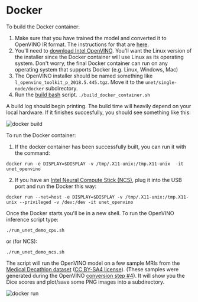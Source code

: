# Docker 

To build the Docker container:
1. Make sure that you have trained the model and converted it to OpenVINO IR format. The instructions for that are [here](https://github.com/IntelAI/unet/blob/master/single-node/openvino_saved_model/README.md).
2. You'll need to [download Intel OpenVINO](https://software.intel.com/en-us/openvino-toolkit/choose-download/free-download-linux). You'll want the Linux version of the installer since the Docker container will use Linux as its operating system. Don't worry, the final Docker container can run on any operating system that supports Docker (e.g. Linux, Windows, Mac)
3. The OpenVINO installer should be named something like `l_openvino_toolkit_p_2018.5.445.tgz`. Move it to the `unet/single-node/docker` subdirectory.
4. Run the [build bash](https://github.com/IntelAI/unet/blob/master/2D/docker/build_docker_container.sh) script. ```./build_docker_container.sh```

A build log should begin printing. The build time will heavily depend on your local hardware. If it finishes succesfully, you should see something like this:

![docker build](https://github.com/IntelAI/unet/blob/master/2D/images/docker_build.png)

To run the Docker container:
1. If the docker container has been successfully built, you can run it with the command: 

```docker run -e DISPLAY=$DISPLAY -v /tmp/.X11-unix:/tmp.X11-unix  -it unet_openvino```

2. If you have an [Intel Neural Compute Stick (NCS)](https://software.intel.com/en-us/neural-compute-stick), plug it into the USB port and run the Docker this way: 

```docker run --net=host -e DISPLAY=$DISPLAY -v /tmp/.X11-unix:/tmp.X11-unix --privileged -v /dev:/dev -it unet_openvino```

Once the Docker starts you'll be in a new shell. To run the OpenVINO inference script type:

```./run_unet_demo_cpu.sh``` 

or (for NCS):

```./run_unet_demo_ncs.sh``` 

The script will run the OpenVINO model on a few sample MRIs from the [Medical Decathlon dataset](http://medicaldecathlon.com/) ([CC BY-SA4 license](https://creativecommons.org/licenses/by-sa/4.0/)). (These samples were generated during the OpenVINO [conversion step #4](https://github.com/IntelAI/unet/blob/master/single-node/openvino_saved_model/README.md)). It will show you the Dice scores and plot/save some PNG images into a subdirectory.

![docker run](https://github.com/IntelAI/unet/blob/master/single-node/images/docker_run.png)

 
